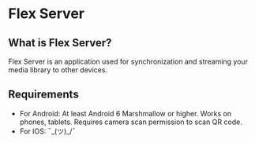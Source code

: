 # Flex Server
## What is Flex Server?
Flex Server is an application used for synchronization and streaming your media library to other 
devices.
## Requirements
- For Android:
At least Android 6 Marshmallow or higher. Works on phones, tablets. Requires camera scan permission to scan QR code.
- For IOS:
¯\_(ツ)_/¯

